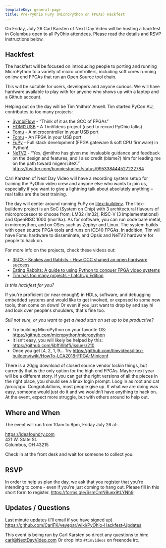 ```yaml
---
templateKey: general-page
title: Pre-PyOhio FuPy (MicroPython on FPGAs) Hackfest
---
```

 
On Friday, July 26 Carl Karsten of Next Day Video will be hosting a hackfest in Columbus open to all PyOhio attendees. Please read the details and RSVP instructions below.

## Hackfest

The hackfest will be focused on introducing people to porting and running MicroPython to a variety of micro controllers, including soft cores running on low end FPGAs that run an Open Source tool chain.

This will be suitable for users, developers and anyone curious. We will have hardware available to play with for anyone who shows up with a laptop and a Github account.

Helping out on the day will be Tim ‘mithro’ Ansell. Tim started PyCon AU, contributes to too many projects:

* [SymbiFlow](https://symbiflow.github.io) - “Think of it as the GCC of FPGAs”
* [HDMI2USB](http://hdmi2usb.tv) - A TimVideos project (used to record PyOhio talks)
* [Tomu](http://tomu.im) - A microcontroller in your USB port
* [Fomu](http://fomu.im) - An FPGA in your USB port
* [FuPy](https://fupy.github.io) - Full stack development (FPGA gateware & soft CPU firmware) in Python!
* [NeTV2](https://www.adafruit.com/product/4248) - “Yes, @mithro has given me invaluable guidance and feedback on the design and features, and I also credit (blame?) him for leading me on the path toward migen/LiteX.” https://twitter.com/bunniestudios/status/995338444527222784 

Carl Karsten of Next Day Video will have a recording system setup for training the PyOhio video crew and anyone else who wants to join us, especially if you want to give a lightning talk about absolutely anything – real talks are the best training.

The day will center around running FuPy on [litex-buildenv](https://github.com/timvideos/litex-buildenv/wiki).
The litex-buildenv project is an SoC (System on Chip) with 3 architectural flavours of microprocessor to choose from; LM32 (lm32), RISC-V (3 implementations!) and OpenRISC 1000 (mor1kx). As for software, you can run code bare metal, in micropython, and on OSes such as Zephyr and Linux. The system builds with open source FPGA tools and runs on iCE40 FPGAs. In addition, Tim will have Fomu hardware to disseminate, and Opsis and NeTV2 hardware for people to hack on.

For more info on the projects, check these videos out:

* [35C3 - Snakes and Rabbits - How CCC shaped an open hardware success](https://www.youtube.com/watch?v=AlmVxR0417c) 
* [Eating Rabbits: A guide to using Python to conquer FPGA video systems](https://www.youtube.com/watch?v=181-roBM0tI)
* [Tim has too many projects - LatchUp Edition](http://youtu.be/v7WrTmexod0)

*Is this hackfest for you?*

If you're proficient (or near enough!) in HDLs, software, and debugging embedded systems and would like to get involved, or exposed to some new tools, then come on down! Or even if you just want to drop by and say hi and look over people's shoulders, that's fine too.

*Still not sure, or you want to get a head start on set up to be productive?*

* Try building MicroPython on your favorite OS: https://github.com/micropython/micropython
* It isn’t easy, you will likely be helped by this: https://github.com/libffi/libffi/issues/210
* Once you get [4, 2, 1, 9… Try https://github.com/timvideos/litex-buildenv/wiki/HowTo-LCA2018-FPGA-Miniconf

There is a 20gig download of closed source vendor lockin things, but currently that is the only option for the high end FPGAs. Maybe next year will be a different story. 
If you can get the right versions of all the pieces in the right place, you should see a linux login prompt.  Loog in as root and cat /proc/cpu.  Congratulations, most people give up.
If what we are doing was easy, someone would just do it and we wouldn’t have anything to hack on.
At the event, expect more struggle, but with others around to help out. 

## Where and When

The event will run from 10am to 8pm, Friday July 26 at:

https://ideafoundry.com<br>
421 W. State St.<br>
Columbus, OH 43215

Check in at the front desk and wait for someone to collect you.

## RSVP

In order to help us plan the day, we ask that you register that you're intending to come - even if you're just coming to hang out. Please fill in this short form to register. 
https://forms.gle/SsmCmN9uex9tLYNh9

## Updates / Questions

Last minute updates (I’ll email if you have signed up)
https://github.com/CarlFK/veyepar/wiki/PyOhio-Hackfest-Updates

This event is being run by Carl Karsten so direct any questions to him: carl@NextDayVideo.com
Or drop into `#timvideos` on freenode irc.
